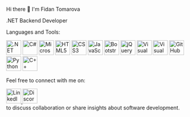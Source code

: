 Hi there 👋 I'm Fidan Tomarova

.NET Backend Developer

Languages and Tools:
<div>
    <img src="https://cdn.jsdelivr.net/gh/devicons/devicon@latest/icons/dotnetcore/dotnetcore-original.svg" alt=".NET Core" width="40" height="40"/>
    <img src="https://cdn.jsdelivr.net/gh/devicons/devicon@latest/icons/csharp/csharp-original.svg" alt="C#" width="40" height="40"/>
    <img src="https://cdn.jsdelivr.net/gh/devicons/devicon@latest/icons/microsoftsqlserver/microsoftsqlserver-original-wordmark.svg" alt="Microsoft SQL Server" width="40" height="40"/>
    <img src="https://cdn.jsdelivr.net/gh/devicons/devicon@latest/icons/html5/html5-original.svg" alt="HTML5" width="40" height="40"/>
    <img src="https://cdn.jsdelivr.net/gh/devicons/devicon@latest/icons/css3/css3-original.svg" alt="CSS3" width="40" height="40"/>
    <img src="https://cdn.jsdelivr.net/gh/devicons/devicon@latest/icons/javascript/javascript-original.svg" alt="JavaScript" width="40" height="40"/>
    <img src="https://cdn.jsdelivr.net/gh/devicons/devicon@latest/icons/bootstrap/bootstrap-original.svg" alt="Bootstrap" width="40" height="40"/>
    <img src="https://cdn.jsdelivr.net/gh/devicons/devicon@latest/icons/jquery/jquery-original-wordmark.svg" alt="jQuery" width="40" height="40"/>
    <img src="https://cdn.jsdelivr.net/gh/devicons/devicon@latest/icons/visualstudio/visualstudio-original.svg" alt="Visual Studio" width="40" height="40"/>
    <img src="https://cdn.jsdelivr.net/gh/devicons/devicon@latest/icons/vscode/vscode-original.svg" alt="Visual Studio Code" width="40" height="40"/>
    <img src="https://cdn.jsdelivr.net/gh/devicons/devicon@latest/icons/github/github-original.svg" alt="GitHub" width="40" height="40"/>
    <img src="https://cdn.jsdelivr.net/gh/devicons/devicon@latest/icons/python/python-original.svg" alt="Python" width="40" height="40"/>
    <img src="https://cdn.jsdelivr.net/gh/devicons/devicon@latest/icons/cplusplus/cplusplus-original.svg" alt="C++" width="40" height="40"/>
</div>



Feel free to connect with me on: 
<div> 
    <a href="https://www.linkedin.com/in/fidan-tomarova" target="_blank">
        <img src="https://cdn.jsdelivr.net/gh/devicons/devicon@latest/icons/linkedin/linkedin-original.svg" alt="LinkedIn" width="40" height="40"/>
    </a>
    <a href="https://discord.com/users/1032377919521165434" target="_blank">
        <img src="https://cdn.jsdelivr.net/gh/devicons/devicon/icons/discord/discord-original.svg" alt="Discord" width="40" height="40"/>
    </a>
</div>
 to discuss collaboration or share insights about software development.

